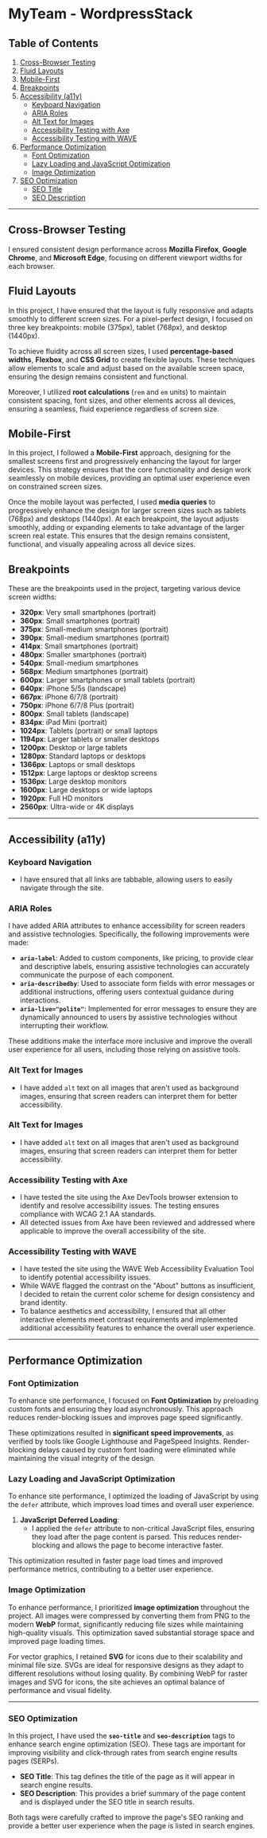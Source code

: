 # MyTeam - WordpressStack

## Table of Contents
1. [Cross-Browser Testing](#cross-browser-testing)
2. [Fluid Layouts](#fluid-layouts)
3. [Mobile-First](#mobile-first)
4. [Breakpoints](#breakpoints)
5. [Accessibility (a11y)](#accessibility-a11y)
   - [Keyboard Navigation](#keyboard-navigation)
   - [ARIA Roles](#aria-roles)
   - [Alt Text for Images](#alt-text-for-images)
   - [Accessibility Testing with Axe](#accessibility-testing-with-axe)
   - [Accessibility Testing with WAVE](#accessibility-testing-with-wave)
6. [Performance Optimization](#performance-optimization)
   - [Font Optimization](#font-optimization)
   - [Lazy Loading and JavaScript Optimization](#lazy-loading-and-javascript-optimization)
   - [Image Optimization](#image-optimization)
7. [SEO Optimization](#seo-optimization)
   - [SEO Title](#seo-title)
   - [SEO Description](#seo-description)

---

## Cross-Browser Testing

I ensured consistent design performance across **Mozilla Firefox**, **Google Chrome**, and **Microsoft Edge**, focusing on different viewport widths for each browser.

## Fluid Layouts

In this project, I have ensured that the layout is fully responsive and adapts smoothly to different screen sizes. For a pixel-perfect design, I focused on three key breakpoints: mobile (375px), tablet (768px), and desktop (1440px). 

To achieve fluidity across all screen sizes, I used **percentage-based widths**, **Flexbox**, and **CSS Grid** to create flexible layouts. These techniques allow elements to scale and adjust based on the available screen space, ensuring the design remains consistent and functional.

Moreover, I utilized **root calculations** (`rem` and `em` units) to maintain consistent spacing, font sizes, and other elements across all devices, ensuring a seamless, fluid experience regardless of screen size.

## Mobile-First

In this project, I followed a **Mobile-First** approach, designing for the smallest screens first and progressively enhancing the layout for larger devices. This strategy ensures that the core functionality and design work seamlessly on mobile devices, providing an optimal user experience even on constrained screen sizes.

Once the mobile layout was perfected, I used **media queries** to progressively enhance the design for larger screen sizes such as tablets (768px) and desktops (1440px). At each breakpoint, the layout adjusts smoothly, adding or expanding elements to take advantage of the larger screen real estate. This ensures that the design remains consistent, functional, and visually appealing across all device sizes.

## Breakpoints

These are the breakpoints used in the project, targeting various device screen widths:

- **320px**: Very small smartphones (portrait)
- **360px**: Small smartphones (portrait)
- **375px**: Small-medium smartphones (portrait)
- **390px**: Small-medium smartphones (portrait)
- **414px**: Small smartphones (portrait)
- **480px**: Smaller smartphones (portrait)
- **540px**: Small-medium smartphones
- **568px**: Medium smartphones (portrait)
- **600px**: Larger smartphones or small tablets (portrait)
- **640px**: iPhone 5/5s (landscape)
- **667px**: iPhone 6/7/8 (portrait)
- **750px**: iPhone 6/7/8 Plus (portrait)
- **800px**: Small tablets (landscape)
- **834px**: iPad Mini (portrait)
- **1024px**: Tablets (portrait) or small laptops
- **1194px**: Larger tablets or smaller desktops
- **1200px**: Desktop or large tablets
- **1280px**: Standard laptops or desktops
- **1366px**: Laptops or small desktops
- **1512px**: Large laptops or desktop screens
- **1536px**: Large desktop monitors
- **1600px**: Large desktops or wide laptops
- **1920px**: Full HD monitors
- **2560px**: Ultra-wide or 4K displays

---

## Accessibility (a11y)

### Keyboard Navigation

- I have ensured that all links are tabbable, allowing users to easily navigate through the site.

### ARIA Roles

I have added ARIA attributes to enhance accessibility for screen readers and assistive technologies. Specifically, the following improvements were made:

- **`aria-label`**: Added to custom components, like pricing, to provide clear and descriptive labels, ensuring assistive technologies can accurately communicate the purpose of each component.  
- **`aria-describedby`**: Used to associate form fields with error messages or additional instructions, offering users contextual guidance during interactions.  
- **`aria-live="polite"`**: Implemented for error messages to ensure they are dynamically announced to users by assistive technologies without interrupting their workflow.  

These additions make the interface more inclusive and improve the overall user experience for all users, including those relying on assistive tools.

### Alt Text for Images

- I have added `alt` text on all images that aren't used as background images, ensuring that screen readers can interpret them for better accessibility.

### Alt Text for Images

- I have added `alt` text on all images that aren't used as background images, ensuring that screen readers can interpret them for better accessibility.

### Accessibility Testing with Axe

- I have tested the site using the Axe DevTools browser extension to identify and resolve accessibility issues. The testing ensures compliance with WCAG 2.1 AA standards.
- All detected issues from Axe have been reviewed and addressed where applicable to improve the overall accessibility of the site.

### Accessibility Testing with WAVE

- I have tested the site using the WAVE Web Accessibility Evaluation Tool to identify potential accessibility issues.  
- While WAVE flagged the contrast on the "About" buttons as insufficient, I decided to retain the current color scheme for design consistency and brand identity.  
- To balance aesthetics and accessibility, I ensured that all other interactive elements meet contrast requirements and implemented additional accessibility features to enhance the overall user experience.  

---

## Performance Optimization

### Font Optimization

To enhance site performance, I focused on **Font Optimization** by preloading custom fonts and ensuring they load asynchronously. This approach reduces render-blocking issues and improves page speed significantly.

These optimizations resulted in **significant speed improvements**, as verified by tools like Google Lighthouse and PageSpeed Insights. Render-blocking delays caused by custom font loading were eliminated while maintaining the visual integrity of the design.

### Lazy Loading and JavaScript Optimization

To enhance site performance, I optimized the loading of JavaScript by using the `defer` attribute, which improves load times and overall user experience.

1. **JavaScript Deferred Loading**:  
   - I applied the `defer` attribute to non-critical JavaScript files, ensuring they load after the page content is parsed. This reduces render-blocking and allows the page to become interactive faster.

This optimization resulted in faster page load times and improved performance metrics, contributing to a better user experience.

### Image Optimization

To enhance performance, I prioritized **image optimization** throughout the project. All images were compressed by converting them from PNG to the modern **WebP** format, significantly reducing file sizes while maintaining high-quality visuals. This optimization saved substantial storage space and improved page loading times.

For vector graphics, I retained **SVG** for icons due to their scalability and minimal file size. SVGs are ideal for responsive designs as they adapt to different resolutions without losing quality. By combining WebP for raster images and SVG for icons, the site achieves an optimal balance of performance and visual fidelity.

---

### SEO Optimization

In this project, I have used the **`seo-title`** and **`seo-description`** tags to enhance search engine optimization (SEO). These tags are important for improving visibility and click-through rates from search engine results pages (SERPs).

- **SEO Title**: This tag defines the title of the page as it will appear in search engine results.
- **SEO Description**: This provides a brief summary of the page content and is displayed under the SEO title in search results.

Both tags were carefully crafted to improve the page's SEO ranking and provide a better user experience when the page is listed in search engines.